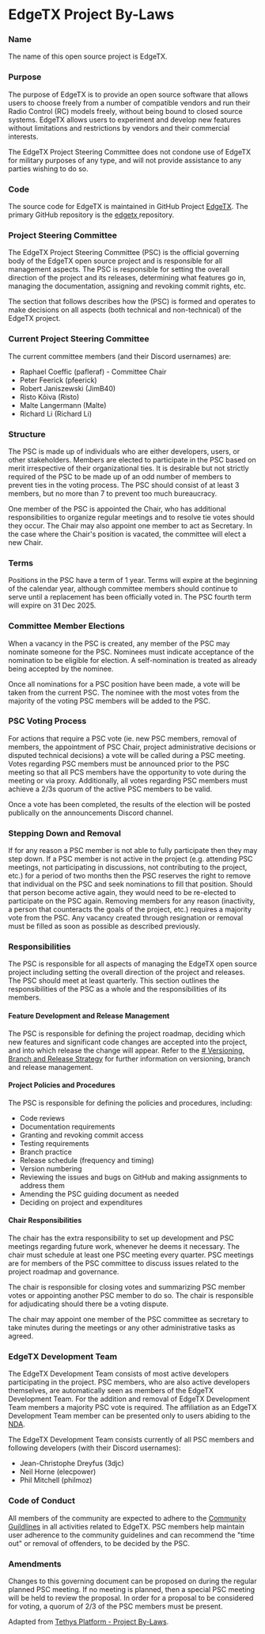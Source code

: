 # EdgeTX Project By-Laws

### Name

The name of this open source project is EdgeTX.

### Purpose

The purpose of EdgeTX is to provide an open source software that allows users to choose freely from a number of compatible vendors and run their Radio Control (RC) models freely, without being bound to closed source systems. EdgeTX allows users to experiment and develop new features without limitations and restrictions by vendors and their commercial interests.

The EdgeTX Project Steering Committee does not condone use of EdgeTX for military purposes of any type, and will not provide assistance to any parties wishing to do so.

### Code

The source code for EdgeTX is maintained in GitHub Project  [EdgeTX](https://github.com/EdgeTX). The primary GitHub repository is the [edgetx ](https://github.com/EdgeTX/edgetx)repository.

### Project Steering Committee

The EdgeTX Project Steering Committee (PSC) is the official governing body of the EdgeTX  open source project and is responsible for all management aspects. The PSC is responsible for setting the overall direction of the project and its releases, determining what features go in, managing the documentation, assigning and revoking commit rights, etc.

The section that follows describes how the (PSC) is formed and operates to make decisions on all aspects (both technical and non-technical) of the EdgeTX project.

### Current Project Steering Committee

The current committee members (and their Discord usernames) are:

- Raphael Coeffic (pafleraf) - Committee Chair  
- Peter Feerick (pfeerick)  
- Robert Janiszewski (JimB40)  
- Risto Kõiva (Risto)  
- Malte Langermann (Malte)  
- Richard Li (Richard Li)  

### Structure

The PSC is made up of individuals who are either developers, users, or other stakeholders. Members are elected to participate in the PSC based on merit irrespective of their organizational ties. It is desirable but not strictly required of the PSC to be made up of an odd number of members to prevent ties in the voting process. The PSC should consist of at least 3 members, but no more than 7 to prevent too much bureaucracy.

One member of the PSC is appointed the Chair, who has additional responsibilities to organize regular meetings and to resolve tie votes should they occur. The Chair may also appoint one member to act as Secretary. In the case where the Chair's position is vacated, the committee will elect a new Chair.

### Terms

Positions in the PSC have a term of 1 year. Terms will expire at the beginning of the calendar year, although committee members should continue to serve until a replacement has been officially voted in. The PSC fourth term will expire on 31 Dec 2025.

### Committee Member Elections

When a vacancy in the PSC is created, any member of the PSC may nominate someone for the PSC. Nominees must indicate acceptance of the nomination to be eligible for election. A self-nomination is treated as already being accepted by the nominee.

Once all nominations for a PSC position have been made, a vote will be taken from the current PSC. The nominee with the most votes from the majority of the voting PSC members will be added to the PSC. 

### PSC Voting Process

For actions that require a PSC vote (ie. new PSC members, removal of members, the appointment of PSC Chair, project administrative decisions or disputed technical decisions) a vote will be called during a PSC meeting.  
Votes regarding PSC members must be announced prior to the PSC meeting so that all PCS members have the opportunity to vote during the meeting or via proxy. Additionally, all votes regarding PSC members must achieve a 2/3s quorum of the active PSC members to be valid.

Once a vote has been completed, the results of the election will be posted publically on the announcements Discord channel.

### Stepping Down and Removal

If for any reason a PSC member is not able to fully participate then they may step down. If a PSC member is not active in the project (e.g. attending PSC meetings, not participating in discussions, not contributing to the project, etc.) for a period of two months then the PSC reserves the right to remove that individual on the PSC and seek nominations to fill that position. Should that person become active again, they would need to be re-elected to participate on the PSC again. Removing members for any reason (inactivity, a person that counteracts the goals of the project, etc.) requires a majority vote from the PSC.  Any vacancy created through resignation or removal must be filled as soon as possible as described previously.

### Responsibilities

The PSC is responsible for all aspects of managing the EdgeTX open source project including setting the overall direction of the project and releases. The PSC should meet at least quarterly. This section outlines the responsibilities of the PSC as a whole and the responsibilities of its members.

#### Feature Development and Release Management

The PSC is responsible for defining the project roadmap, deciding which new features and significant code changes are accepted into the project, and into which release the change will appear. Refer to the [# Versioning, Branch and Release Strategy](https://github.com/EdgeTX/edgetx.github.io/wiki/Versioning,-Branch-and-Release-Strategy) for further information on versioning, branch and release management. 

#### Project Policies and Procedures

The PSC is responsible for defining the policies and procedures, including:

-   Code reviews
-   Documentation requirements
-   Granting and revoking commit access
-   Testing requirements
-   Branch practice
-   Release schedule (frequency and timing)
-   Version numbering
-   Reviewing the issues and bugs on GitHub and making assignments to address them
-   Amending the PSC guiding document as needed
-   Deciding on project and expenditures


#### Chair Responsibilities

The chair has the extra responsibility to set up development and PSC meetings regarding future work, whenever he deems it necessary. The chair must schedule at least one PSC meeting every quarter. PSC meetings are for members of the PSC committee to discuss issues related to the project roadmap and governance.

The chair is responsible for closing votes and summarizing PSC member votes or appointing another PSC member to do so. The chair is responsible for adjudicating should there be a voting dispute.

The chair may appoint one member of the PSC committee as secretary to take minutes during the meetings or any other administrative tasks as agreed.

### EdgeTX Development Team

The EdgeTX Development Team consists of most active developers participating in the project. PSC members, who are also active developers themselves, are automatically seen as members of the EdgeTX Development Team. For the addition and removal of EdgeTX Development Team members a majority PSC vote is required.
The affiliation as an EdgeTX Development Team member can be presented only to users abiding to the [NDA](https://edgetx.org/nda/).

The EdgeTX Development Team consists currently of all PSC members and following developers (with their Discord usernames):

- Jean-Christophe Dreyfus (3djc)  
- Neil Horne (elecpower)  
- Phil Mitchell (philmoz)  

### Code of Conduct

All members of the community are expected to adhere to the  [Community Guildlines](https://github.com/EdgeTX/edgetx.github.io/wiki/Community-Guidlines) in all activities related to EdgeTX. PSC members help maintain user adherence to the community guidelines and can recommend the "time out" or removal of offenders, to be decided by the PSC. 

### Amendments

Changes to this governing document can be proposed on during the regular planned PSC meeting. If no meeting is planned, then a special PSC meeting will be held to review the proposal.  In order for a proposal to be considered for voting, a quorum of 2/3 of the PSC members must be present.

Adapted from [Tethys Platform - Project By-Laws](https://www.tethysplatform.org/project-steering-committee).
